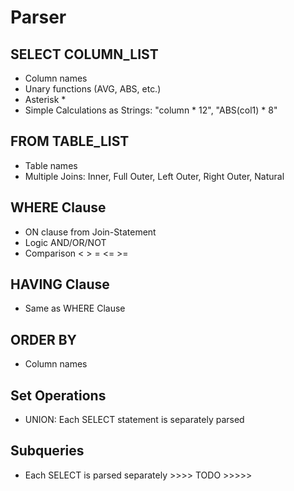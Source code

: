 # Parser

## SELECT COLUMN_LIST

* Column names
* Unary functions (AVG, ABS, etc.)
* Asterisk *
* Simple Calculations as Strings: "column \* 12", "ABS(col1) \* 8"

## FROM TABLE_LIST

* Table names
* Multiple Joins: Inner, Full Outer, Left Outer, Right Outer, Natural

## WHERE Clause

* ON clause from Join-Statement 
* Logic AND/OR/NOT
* Comparison < > = <= >=

## HAVING Clause

* Same as WHERE Clause

## ORDER BY

* Column names

## Set Operations

* UNION: Each SELECT statement is separately parsed

## Subqueries

* Each SELECT is parsed separately   >>>> TODO >>>>>